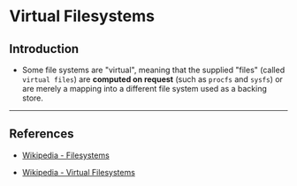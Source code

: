 # Virtual Filesystems

## Introduction

* Some file systems are "virtual", meaning that the supplied "files" (called `virtual files`) are __computed on request__ (such as `procfs` and `sysfs`) or are merely a mapping into a different file system used as a backing store.

---

## References

* [Wikipedia - Filesystems](https://en.wikipedia.org/wiki/File_system)

* [Wikipedia - Virtual Filesystems](https://en.wikipedia.org/wiki/File_system#VIRTUAL-FILE)
